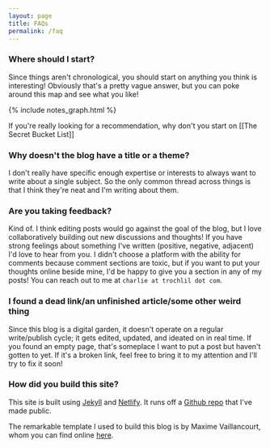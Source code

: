```yaml
---
layout: page
title: FAQs
permalink: /faq
---
```


### Where should I start?

Since things aren't chronological, you should start on anything you think is interesting! Obviously that's a pretty vague answer, but you can poke around this map and see what you like!

{% include notes_graph.html %}

If you're really looking for a recommendation, why don't you start on [[The Secret Bucket List]]

### Why doesn't the blog have a title or a theme?

I don't really have specific enough expertise or interests to always want to write about a single subject. So the only common thread across things is that I think they're neat and I'm writing about them.

### Are you taking feedback?

Kind of. I think editing posts would go against the goal of the blog, but I love collaboratively building out new discussions and thoughts! If you have strong feelings about something I've written (positive, negative, adjacent) I'd love to hear from you. I didn't choose a platform with the ability for comments because comment sections are toxic, but if you want to put your thoughts online beside mine, I'd be happy to give you a section in any of my posts! You can reach out to me at `charlie at trochlil dot com`.

### I found a dead link/an unfinished article/some other weird thing

Since this blog is a digital garden, it doesn't operate on a regular write/publish cycle; it gets edited, updated, and ideated on in real time. If you found an empty page, that's someplace I want to put a post but haven't gotten to yet. If it's a broken link, feel free to bring it to my attention and I'll try to fix it soon!

### How did you build this site?

This site is built using [Jekyll](https://jekyllrb.com/) and [Netlify](https://netlify.app/). It runs off a [Github repo](https://github.com/rhymeswithvocal/digital-garden) that I've made public.

The remarkable template I used to build this blog is by Maxime Vaillancourt, whom you can find online [here](https://maximevaillancourt.com/).